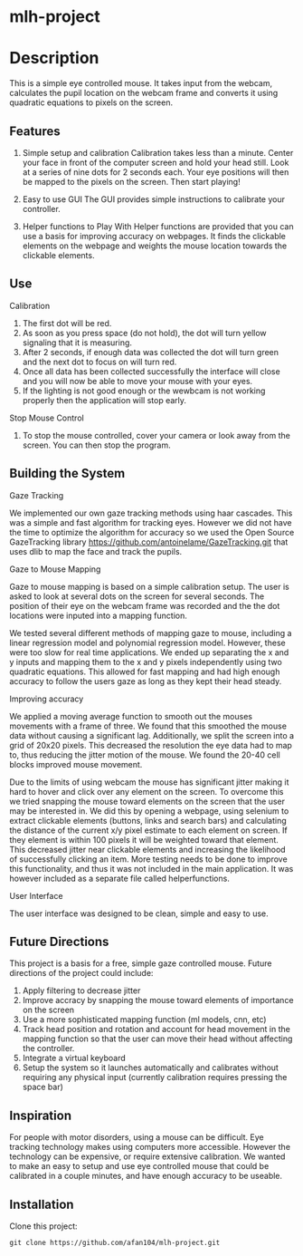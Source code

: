 # mlh-project

# Description
This is a simple eye controlled mouse. It takes input from the webcam, calculates the pupil location on the webcam frame and converts it using quadratic equations to pixels on the screen. 

## Features
1. Simple setup and calibration 
    Calibration takes less than a minute. Center your face in front of the computer screen and hold your head still. Look at a series of nine dots for 2 seconds each. Your eye positions will then be mapped to the pixels on the screen. Then start playing! 

2. Easy to use GUI 
    The GUI provides simple instructions to calibrate your controller. 

3. Helper functions to Play With 
    Helper functions are provided that you can use a basis for improving accuracy on webpages. It finds the clickable elements on the webpage and weights the mouse location towards the clickable elements. 

## Use

Calibration
1. The first dot will be red. 
2. As soon as you press space (do not hold), the dot will turn yellow signaling that it is measuring. 
3. After 2 seconds, if enough data was collected the dot will turn green and the next dot to focus on will turn red. 
4. Once all data has been collected successfully the interface will close and you will now be able to move your mouse with your eyes. 
5. If the lighting is not good enough or the wewbcam is not working properly then the application will stop early. 

Stop Mouse Control
1. To stop the mouse controlled, cover your camera or look away from the screen. You can then stop the program. 

## Building the System

Gaze Tracking

We implemented our own gaze tracking methods using haar cascades. This was a simple and fast algorithm for tracking eyes. However we did not have the time to optimize the algorithm for accuracy so we used the Open Source GazeTracking library https://github.com/antoinelame/GazeTracking.git that uses dlib to map the face and track the pupils. 

Gaze to Mouse Mapping

Gaze to mouse mapping is based on a simple calibration setup. The user is asked to look at several dots on the screen for several seconds. The position of their eye on the webcam frame was recorded and the the dot locations were inputed into a mapping function. 

We tested several different methods of mapping gaze to mouse, including a linear regression model and polynomial regression model. However, these were too slow for real time applications. We ended up separating the x and y inputs and mapping them to the x and y pixels independently using two quadratic equations. This allowed for fast mapping and had high enough accuracy to follow the users gaze as long as they kept their head steady. 

Improving accuracy 

We applied a moving average function to smooth out the mouses movements with a frame of three. We found that this smoothed the mouse data without causing a significant lag. Additionally, we split the screen into a grid of 20x20 pixels. This decreased the resolution the eye data had to map to, thus reducing the jitter motion of the mouse. We found the 20-40 cell blocks improved mouse movement. 

Due to the limits of using webcam the mouse has significant jitter making it hard to hover and click over any element on the screen. To overcome this we tried snapping the mouse toward elements on the screen that the user may be interested in. We did this by opening a webpage, using selenium to extract clickable elements (buttons, links and search bars) and calculating the distance of the current x/y pixel estimate to each element on screen. If they element is within 100 pixels it will be weighted toward that element. This decreased jitter near clickable elements and increasing the likelihood of successfully clicking an item. More testing needs to be done to improve this functionality, and thus it was not included in the main application. It was however included as a separate file called helperfunctions. 

User Interface

The user interface was designed to be clean, simple and easy to use. 

## Future Directions
This project is a basis for a free, simple gaze controlled mouse. Future directions of the project could include:

1. Apply filtering to decrease jitter
2. Improve accracy by snapping the mouse toward elements of importance on the screen
3. Use a more sophisticated mapping function (ml models, cnn, etc)
4. Track head position and rotation and account for head movement in the mapping function so that the user can move their head without affecting the controller. 
5. Integrate a virtual keyboard
6. Setup the system so it launches automatically and calibrates without requiring any physical input (currently calibration requires pressing the space bar)

## Inspiration 
For people with motor disorders, using a mouse can be difficult. Eye tracking technology makes using computers more accessible. However the technology can be expensive, or require extensive calibration. We wanted to make an easy to setup and use eye controlled mouse that could be calibrated in a couple minutes, and have enough accuracy to be useable.

## Installation

Clone this project:

```shell
git clone https://github.com/afan104/mlh-project.git


